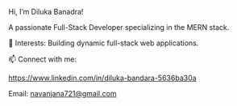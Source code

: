 Hi, I’m Diluka Banadra!

A passionate Full-Stack Developer specializing in the MERN stack.

 🚀 Interests: Building dynamic full-stack web applications.

 📫 Connect with me:

  https://www.linkedin.com/in/diluka-bandara-5636ba30a

  Email: navanjana721@gmail.com

   




 
 

